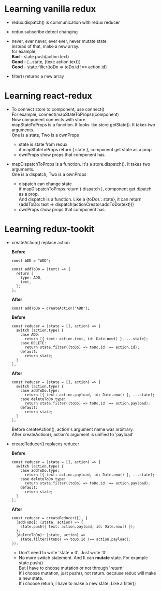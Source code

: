 # Learning vanilla redux

- redux.dispatch() is communication with redux reducer

- redux.subscribe detect changing

- never, ever never, ever ever, never mutate state  
  instead of that, make a new array.  
  for example,  
   **Bad** - state.push(action.text)  
   **Good** - [...state, {text: action.text}]  
   **Good** - state.filter(toDo => toDo.id !== action.id)

- filter() returns a new array

# Learning react-redux

- To connect store to component, use connect()  
  For example, connect(mapStateToProps)(component)  
  Now component connects with store.  
  mapStateToProps is a function. It looks like store.getState(). It takes two arguments.  
  One is a state, Two is a ownProps

  - state is state from redux  
    if mapStateToProps return { state }, component get state as a prop
  - ownProps show props that component has.

- mapDispatchToProps is a function. It's a store.dispatch(). It takes two arguments.  
  One is a dispatch, Two is a ownProps
  - dispatch can change state  
    if mapDispatchToProps return { dispatch }, component get dipatch as a prop.  
    And dispatch is a function. Like a {toDos : state}, it can return {addToDo: text => dispatch(actionCreator.addToDo(text))}
  - ownProps show props that component has.

# Learning redux-tookit

- createAction() replace action

  **Before**

  ```
  const ADD = "ADD";

  const addToDo = (text) => {
    return {
      type: ADD,
      text,
    };
  };

  ```

  **After**

  ```
  const addToDo = createAction("ADD");

  ```

  **Before**

  ```
  const reducer = (state = [], action) => {
    switch (action.type) {
      case ADD:
        return [{ text: action.text, id: Date.now() }, ...state];
      case DELETE:
        return state.filter((toDo) => toDo.id !== action.id);
      default:
        return state;
    }
  };
  ```

  **After**

  ```
  const reducer = (state = [], action) => {
    switch (action.type) {
      case addToDo.type:
        return [{ text: action.payload, id: Date.now() }, ...state];
      case deleteToDo.type:
        return state.filter((toDo) => toDo.id !== action.payload);
      default:
        return state;
    }
  };

  ```

  Before createAction(), action's argument name was arbitrary.  
  After createAction(), action's argument is unified to 'payload'

- createReducer() replaces reducer

  **Before**

  ```
  const reducer = (state = [], action) => {
    switch (action.type) {
      case addToDo.type:
        return [{ text: action.payload, id: Date.now() }, ...state];
      case deleteToDo.type:
        return state.filter((toDo) => toDo.id !== action.payload);
      default:
        return state;
    }
  };
  ```

  **After**

  ```
  const reducer = createReducer([], {
    [addToDo]: (state, action) => {
      state.push({ text: action.payload, id: Date.now() });
    },
    [deleteToDo]: (state, action) =>
      state.filter((toDo) => toDo.id !== action.payload),
  });
  ```

  - Don't need to write 'state = 0'. Just write '0'
  - No more switch statement. And It can **mutate** state. For example state.push()  
    But I have to choose mutation or not through 'return'  
    If i choose mutation, just push(), not return. because redux will make a new state.  
    If i choose return, I have to make a new state. Like a filter()

